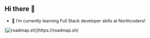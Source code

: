 ## Hi there 👋

- 🌱 I’m currently learning Full Stack developer skills at Northcoders!
  
[![roadmap.sh](https://roadmap.sh/card/tall/6750cd6a503943107596b094?variant=dark](https://roadmap.sh/card/wide/6750cd6a503943107596b094?variant=dark&roadmaps=full-stack%2Cjavascript%2Cfrontend%2Cbackend))](https://roadmap.sh)
<!--
**Smasheroonie/Smasheroonie** is a ✨ _special_ ✨ repository because its `README.md` (this file) appears on your GitHub profile.

Here are some ideas to get you started:

- 🔭 I’m currently working on ...
- 🌱 I’m currently learning ...
- 👯 I’m looking to collaborate on ...
- 🤔 I’m looking for help with ...
- 💬 Ask me about ...
- 📫 How to reach me: ...
- 😄 Pronouns: ...
- ⚡ Fun fact: ...
-->

